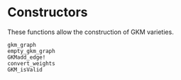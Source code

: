 # Constructors
These functions allow the construction of GKM varieties.

```@docs
gkm_graph
empty_gkm_graph
GKMadd_edge!
convert_weights
GKM_isValid
```
